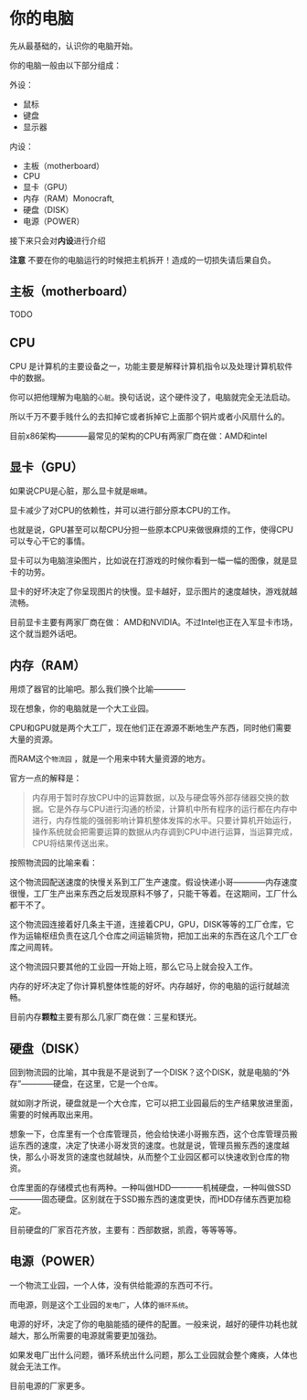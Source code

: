# 你的电脑

先从最基础的，认识你的电脑开始。

你的电脑一般由以下部分组成：

外设：
- 鼠标
- 键盘
- 显示器

内设：
- 主板（motherboard）
- CPU
- 显卡（GPU）
- 内存（RAM）Monocraft,
- 硬盘（DISK）
- 电源（POWER）

接下来只会对**内设**进行介绍

**注意** 不要在你的电脑运行的时候把主机拆开！造成的一切损失请后果自负。


## 主板（motherboard）

TODO

## CPU

CPU 是计算机的主要设备之一，功能主要是解释计算机指令以及处理计算机软件中的数据。

你可以把他理解为电脑的`心脏`。换句话说，这个硬件没了，电脑就完全无法启动。

所以千万不要手贱什么的去扣掉它或者拆掉它上面那个铜片或者小风扇什么的。

目前x86架构————最常见的架构的CPU有两家厂商在做：AMD和intel

## 显卡（GPU）

如果说CPU是心脏，那么显卡就是`眼睛`。

显卡减少了对CPU的依赖性，并可以进行部分原本CPU的工作。

也就是说，GPU甚至可以帮CPU分担一些原本CPU来做很麻烦的工作，使得CPU可以专心干它的事情。

显卡可以为电脑渲染图片，比如说在打游戏的时候你看到一幅一幅的图像，就是显卡的功劳。

显卡的好坏决定了你呈现图片的快慢。显卡越好，显示图片的速度越快，游戏就越流畅。

目前显卡主要有两家厂商在做： AMD和NVIDIA。不过Intel也正在入军显卡市场，这个就当题外话吧。

## 内存（RAM）

用烦了器官的比喻吧。那么我们换个比喻————

现在想象，你的电脑就是一个大工业园。

CPU和GPU就是两个大工厂，现在他们正在源源不断地生产东西，同时他们需要大量的资源。

而RAM这个`物流园` ，就是一个用来中转大量资源的地方。

官方一点的解释是：

> 内存用于暂时存放CPU中的运算数据，以及与硬盘等外部存储器交换的数据。它是外存与CPU进行沟通的桥梁，计算机中所有程序的运行都在内存中进行，内存性能的强弱影响计算机整体发挥的水平。只要计算机开始运行，操作系统就会把需要运算的数据从内存调到CPU中进行运算，当运算完成，CPU将结果传送出来。

按照物流园的比喻来看：

这个物流园配送速度的快慢关系到工厂生产速度。假设快递小哥————内存速度很慢，工厂生产出来东西之后发现原料不够了，只能干等着。在这期间，工厂什么都干不了。

这个物流园连接着好几条主干道，连接着CPU，GPU，DISK等等的工厂仓库，它作为运输枢纽负责在这几个仓库之间运输货物，把加工出来的东西在这几个工厂仓库之间周转。

这个物流园只要其他的工业园一开始上班，那么它马上就会投入工作。

内存的好坏决定了你计算机整体性能的好坏。内存越好，你的电脑的运行就越流畅。

目前内存**颗粒**主要有那么几家厂商在做：三星和镁光。

## 硬盘（DISK）

回到物流园的比喻，其中我是不是说到了一个DISK？这个DISK，就是电脑的“外存”————硬盘，在这里，它是一个`仓库`。

就如刚才所说，硬盘就是一个大仓库，它可以把工业园最后的生产结果放进里面，需要的时候再取出来用。

想象一下，仓库里有一个仓库管理员，他会给快递小哥搬东西，这个仓库管理员搬运东西的速度，决定了快递小哥发货的速度。也就是说，管理员搬东西的速度越快，那么小哥发货的速度也就越快，从而整个工业园区都可以快速收到仓库的物资。

仓库里面的存储模式也有两种。一种叫做HDD————机械硬盘，一种叫做SSD————固态硬盘。区别就在于SSD搬东西的速度更快，而HDD存储东西更加稳定。

目前硬盘的厂家百花齐放，主要有：西部数据，凯霞，等等等等。

## 电源（POWER）

一个物流工业园，一个人体，没有供给能源的东西可不行。

而电源，则是这个工业园的`发电厂`，人体的`循环系统`。

电源的好坏，决定了你的电脑能插的硬件的配置。一般来说，越好的硬件功耗也就越大，那么所需要的电源就需要更加强劲。

如果发电厂出什么问题，循环系统出什么问题，那么工业园就会整个瘫痪，人体也就会无法工作。

目前电源的厂家更多。